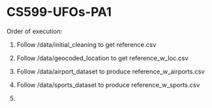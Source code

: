 # CS599-UFOs-PA1

Order of execution:
1) Follow /data/initial_cleaning to get reference.csv

2) Follow /data/geocoded_location to get reference_w_loc.csv

3) Follow /data/airport_dataset to produce reference_w_airports.csv

4) Follow /data/sports_dataset to produce reference_w_sports.csv

5) 